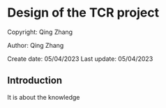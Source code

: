 # Design of the TCR project

Copyright: Qing Zhang

Author: Qing Zhang

Create date: 05/04/2023
Last update: 05/04/2023

## Introduction
It is about the knowledge
